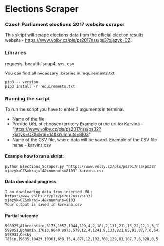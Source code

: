 # Elections Scraper
### Czech Parliament elections 2017 website scraper

This skript will scrape elections data from the official election results website - https://www.volby.cz/pls/ps2017nss/ps3?xjazyk=CZ.

### Libraries

requests, beautifulsoup4, sys, csv

You can find all necessary libraries in requirements.txt
```
pip3 -- version  
pip3 install -r requirements.txt
```

### Running the script

To run the script you have to enter 3 arguments in terminal.
* Name of the file
* Provide URL of choosen territory
Example of the url for Karviná - "https://www.volby.cz/pls/ps2017nss/ps32?xjazyk=CZ&xkraj=14&xnumnuts=8103"
* Name of the CSV file, where data will be saved.
Example of the CSV file name - karvina.csv

#### Example how to run a skript:
```
python Elections_Scraper.py "https://www.volby.cz/pls/ps2017nss/ps32?xjazyk=CZ&xkraj=14&xnumnuts=8103" karvina.csv 
```

#### Data download progress
```
I am downloading data from inserted URL: https://www.volby.cz/pls/ps2017nss/ps32?xjazyk=CZ&xkraj=14&xnumnuts=8103
Your output is saved in karvina.csv
```

#### Partial outcome
```code,location,registered,envelopes,valid,Občanská demokratická strana,Řád národa - Vlastenecká unie,CESTA ODPOVĚDNÉ SPOLEČNOSTI,Česká str.sociálně demokrat.,Radostné Česko,STAROSTOVÉ A NEZÁVISLÍ,Komunistická str.Čech a Moravy,Strana zelených,"ROZUMNÍ-stop migraci,diktát.EU",Strana svobodných občanů,Blok proti islam.-Obran.domova,Občanská demokratická aliance,Česká pirátská strana,Česká národní fronta,Referendum o Evropské unii,TOP 09,ANO 2011,Dobrá volba 2016,SPR-Republ.str.Čsl. M.Sládka,Křesť.demokr.unie-Čs.str.lid.,Česká strana národně sociální,REALISTÉ,SPORTOVCI,Dělnic.str.sociální spravedl.,Svob.a př.dem.-T.Okamura (SPD),Strana Práv Občanů
598925,Albrechtice,3173,1957,1944,109,4,2,181,2,131,211,15,22,12,1,3,139,0,5,25,635,1,1,174,0,10,1,0,255,5
599051,Bohumín,17613,9040,8973,579,12,4,1241,9,133,821,85,91,87,7,6,641,0,12,119,3157,18,33,305,3,55,14,25,1478,38
598933,Český Těšín,19635,10429,10361,698,15,4,877,12,192,760,129,83,107,7,6,828,0,5,214,3597,12,19,1310,3,41,22,16,1365,39
```








